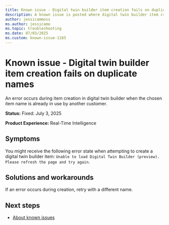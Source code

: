 ```yaml
---
title: Known issue - Digital twin builder item creation fails on duplicate names
description: A known issue is posted where digital twin builder item creation fails on duplicate names.
author: jessicammoss
ms.author: jessicamo
ms.topic: troubleshooting  
ms.date: 07/03/2025
ms.custom: known-issue-1165
---
```


# Known issue - Digital twin builder item creation fails on duplicate names

An error occurs during item creation in digital twin builder when the chosen item name is already in use by another customer.

**Status:** Fixed: July 3, 2025

**Product Experience:** Real-Time Intelligence

## Symptoms

You might receive the following error state when attempting to create a digital twin builder item: `Unable to load Digital Twin Builder (preview). Please refresh the page and try again`.

## Solutions and workarounds

If an error occurs during creation, retry with a different name.

## Next steps

- [About known issues](https://support.fabric.microsoft.com/known-issues)
